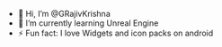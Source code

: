 - 👋 Hi, I’m @GRajivKrishna
- 🌱 I’m currently learning Unreal Engine
- ⚡ Fun fact: I love Widgets and icon packs on android 

<!---
GRajivKrishna/GRajivKrishna is a ✨ special ✨ repository because its `README.md` (this file) appears on your GitHub profile.
You can click the Preview link to take a look at your changes.
--->
